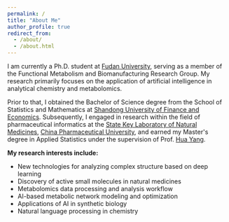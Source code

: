 ```yaml
---
permalink: /
title: "About Me"
author_profile: true
redirect_from: 
  - /about/
  - /about.html
---
```


I am currently a Ph.D. student at [Fudan University](https://www.fudan.edu.cn/), serving as a member of the Functional Metabolism and Biomanufacturing Research Group. My research primarily focuses on the application of artificial intelligence in analytical chemistry and metabolomics.

Prior to that, I obtained the Bachelor of Science degree from the School of Statistics and Mathematics at [Shandong University of Finance and Economics](https://www.sdufe.edu.cn/). Subsequently, I engaged in research within the field of pharmaceutical informatics at the [State Key Laboratory of Natural Medicines](https://sklnm.cpu.edu.cn/), [China Pharmaceutical University](https://www.cpu.edu.cn/), and earned my Master's degree in Applied Statistics under the supervision of Prof. [Hua Yang](https://ygl.cpu.edu.cn/gmis5/dsfc/dsfcgrxx/D84FD2ED7B95527E0C23D4E3DC685EE6).

<strong>My research interests include:</strong>
  
<ul>
<li>New technologies for analyzing complex structure based on deep learning</li>
<li>Discovery of active small molecules in natural medicines</li>
<li>Metabolomics data processing and analysis workflow</li>
<li>AI-based metabolic network modeling and optimization</li>
<li>Applications of AI in synthetic biology</li>
<li>Natural language processing in chemistry</li>
</ul>
